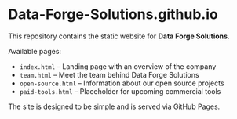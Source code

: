 # Data-Forge-Solutions.github.io

This repository contains the static website for **Data Forge Solutions**.

Available pages:

- `index.html` – Landing page with an overview of the company
- `team.html` – Meet the team behind Data Forge Solutions
- `open-source.html` – Information about our open source projects
- `paid-tools.html` – Placeholder for upcoming commercial tools

The site is designed to be simple and is served via GitHub Pages.

